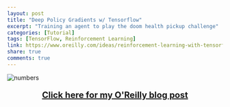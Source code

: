 ```yaml
---
layout: post
title: "Deep Policy Gradients w/ Tensorflow"
excerpt: "Training an agent to play the doom health pickup challenge"
categories: [Tutorial]
tags: [TensorFlow, Reinforcement Learning]
link: https://www.oreilly.com/ideas/reinforcement-learning-with-tensorflow
share: true
comments: true
---
```


![numbers](/img/doom.gif)

<p style="text-align: center; font-size:20px; font-weight: bold;">
<a href="https://www.oreilly.com/ideas/reinforcement-learning-with-tensorflow">Click here for my O'Reilly blog post</a></p>
